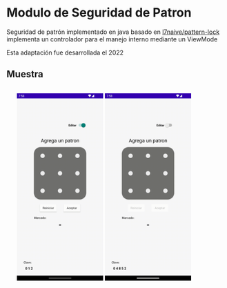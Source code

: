 
# Modulo de Seguridad de Patron

Seguridad de patrón implementado en java basado en [l7naive/pattern-lock](https://github.com/l7naive/pattern-lock) implementa un controlador para el manejo interno mediante un ViewMode

Esta adaptación fue desarrollada el 2022
## Muestra

<ul style="float:left">
    <img src="./img/crear_patron.gif" width="200"/>
    <img src="./img/verificar_patron.gif" width="200"/>
</ul>

